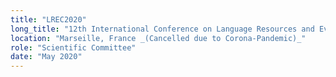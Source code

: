 ```yaml
---
title: "LREC2020"
long_title: "12th International Conference on Language Resources and Evaluation"
location: "Marseille, France _(Cancelled due to Corona-Pandemic)_"
role: "Scientific Committee"
date: "May 2020"
---
```

